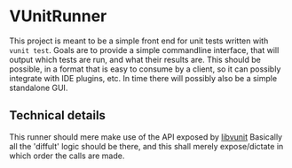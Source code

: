 # VUnitRunner

This project is meant to be a simple front end for unit tests written with `vunit test`.
Goals are to provide a simple commandline interface, that will output which tests are run, and what their results are. This should be possible, in a format that is easy to consume by a client, so it can possibly integrate with IDE plugins, etc.
In time there will possibly also be a simple standalone GUI.

## Technical details

This runner should mere make use of the API exposed by [libvunit](https://github.com/rasmus91/libvunit)
Basically all the 'diffult' logic should be there, and this shall merely expose/dictate in which order the calls are made.

